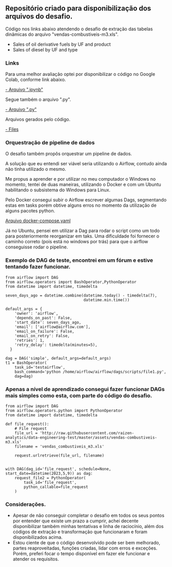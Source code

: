## Repositório criado para disponibilização dos arquivos do desafio.

Código nos links abaixo atendendo o desafio de extração das tabelas dinâmicas do arquivo "vendas-combustiveis-m3.xls".

- Sales of oil derivative fuels by UF and product
- Sales of diesel by UF and type


### Links
Para uma melhor avaliação optei por disponibilizar o código no Google Colab, conforme link abaixo.

[- Arquivo ".ipynb"](https://github.com/LoreviceP/desafio_case/blob/main/case_data_engineering_test.ipynb)

Segue também o arquivo ".py".

[- Arquivo ".py"](https://github.com/LoreviceP/desafio_case/blob/main/case_data_engineering_test.py)

Arquivos gerados pelo código.

[- Files](https://github.com/LoreviceP/desafio_case/tree/main/files)

### Orquestração de pipeline de dados

O desafio também propôs orquestrar um pipeline de dados.

A solução que eu entendi ser viável seria utilizando o Airflow, contudo ainda não tinha utilizado o mesmo.

Me propus a aprender e por utilizar no meu computador o Windows no momento, tentei de duas maneiras, utilizando o Docker e com um Ubuntu habilitando o subsistema do Windows para Linux.

Pelo Docker consegui subir o Airflow escrever algumas Dags, segmentando estas em tasks porém obtive alguns erros no momento da utilização de alguns pacotes python.

[Arquivo docker-compose.yaml](https://github.com/LoreviceP/desafio_case/blob/main/files/docker-compose.yaml)

Já no Ubuntu, pensei em utilizar a Dag para rodar o script como um todo para posteriormente reorganizar em taks.
Uma dificuldade foi fornecer o caminho correto (pois está no windows por trás) para que o airflow conseguisse rodar o pipeline.


### Exemplo de DAG de teste, encontrei em um fórum e estive tentando fazer funcionar.

    from airflow import DAG
    from airflow.operators import BashOperator,PythonOperator
    from datetime import datetime, timedelta

    seven_days_ago = datetime.combine(datetime.today() - timedelta(7),
                                      datetime.min.time())

    default_args = {
        'owner': 'airflow',
        'depends_on_past': False,
        'start_date': seven_days_ago,
        'email': ['airflow@airflow.com'],
        'email_on_failure': False,
        'email_on_retry': False,
        'retries': 1,
        'retry_delay': timedelta(minutes=5),
      }

    dag = DAG('simple', default_args=default_args)
    t1 = BashOperator(
        task_id='testairflow',
        bash_command='python /home/airflow/airflow/dags/scripts/file1.py',
        dag=dag)

### Apenas a nível de aprendizado consegui fazer funcionar DAGs mais simples como esta, com parte do código do desafio.

    from airflow import DAG
    from airflow.operators.python import PythonOperator
    from datetime import datetime, timedelta

    def file_request():
        # File request
        file_url = 'http://raw.githubusercontent.com/raizen-analytics/data-engineering-test/master/assets/vendas-combustiveis-m3.xls'
        filename = 'vendas_combustiveis_m3.xls'

        request.urlretrieve(file_url, filename)


    with DAG(dag_id='file_request', schedule=None, start_date=datetime(2023,5,9)) as dag:
        request_file2 = PythonOperator(
            task_id='file_request',
            python_callable=file_request
        )
### Considerações.

- Apesar de não conseguir completar o desafio em todos os seus pontos por entender que existe um prazo a cumprir, achei decente disponibilizar também minhas tentativas e linha de raciocínio, além dos códigos de extração e transformação que funcionaram e foram disponibilizados acima.
- Estou ciente de que o código desenvolvido pode ser bem melhorado, partes reaproveitadas,  funções criadas, lidar com erros e exceções.
Porém, preferi focar o tempo disponível em fazer ele funcionar e atender os requisitos.
